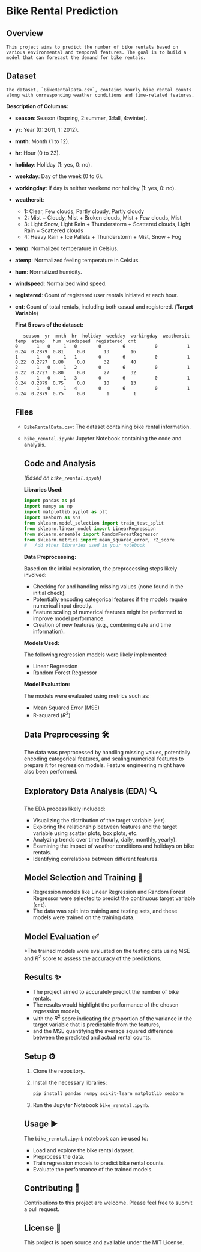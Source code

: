 #   Bike Rental Prediction

##   Overview

    This project aims to predict the number of bike rentals based on various environmental and temporal features. The goal is to build a model that can forecast the demand for bike rentals.

##   Dataset

    The dataset, `BikeRentalData.csv`, contains hourly bike rental counts along with corresponding weather conditions and time-related features.

  **Description of Columns:**

* **season**: Season (1:spring, 2:summer, 3:fall, 4:winter).
* **yr**: Year (0: 2011, 1: 2012).
* **mnth**: Month (1 to 12).
* **hr**: Hour (0 to 23).
* **holiday**: Holiday (1: yes, 0: no).
* **weekday**: Day of the week (0 to 6).
* **workingday**: If day is neither weekend nor holiday (1: yes, 0: no).
* **weathersit**:
    * 1: Clear, Few clouds, Partly cloudy, Partly cloudy
    * 2: Mist + Cloudy, Mist + Broken clouds, Mist + Few clouds, Mist
    * 3: Light Snow, Light Rain + Thunderstorm + Scattered clouds, Light Rain + Scattered clouds
    * 4: Heavy Rain + Ice Pallets + Thunderstorm + Mist, Snow + Fog
* **temp**: Normalized temperature in Celsius.
* **atemp**: Normalized feeling temperature in Celsius.
* **hum**: Normalized humidity.
* **windspeed**: Normalized wind speed.
* **registered**: Count of registered user rentals initiated at each hour.
* **cnt**: Count of total rentals, including both casual and registered. (**Target Variable**)

  **First 5 rows of the dataset:**

    ```
       season  yr  mnth  hr  holiday  weekday  workingday  weathersit  temp  atemp   hum  windspeed  registered  cnt
    0       1   0     1   0        0        6           0           1  0.24  0.2879  0.81     0.0       13        16
    1       1   0     1   1        0        6           0           1  0.22  0.2727  0.80     0.0       32        40
    2       1   0     1   2        0        6           0           1  0.22  0.2727  0.80     0.0       27        32
    3       1   0     1   3        0        6           0           1  0.24  0.2879  0.75     0.0       10        13
    4       1   0     1   4        0        6           0           1  0.24  0.2879  0.75     0.0        1         1
    ```

  ##   Files

  * `BikeRentalData.csv`: The dataset containing bike rental information.
  * `bike_renntal.ipynb`: Jupyter Notebook containing the code and analysis.

    ##   Code and Analysis

    *(Based on `bike_renntal.ipynb`)*

    **Libraries Used:**

    ```python
    import pandas as pd
    import numpy as np
    import matplotlib.pyplot as plt
    import seaborn as sns
    from sklearn.model_selection import train_test_split
    from sklearn.linear_model import LinearRegression
    from sklearn.ensemble import RandomForestRegressor
    from sklearn.metrics import mean_squared_error, r2_score
    #   Add other libraries used in your notebook
    ```

    **Data Preprocessing:**

    Based on the initial exploration, the preprocessing steps likely involved:

    * Checking for and handling missing values (none found in the initial check).
    * Potentially encoding categorical features if the models require numerical input directly.
    * Feature scaling of numerical features might be performed to improve model performance.
    * Creation of new features (e.g., combining date and time information).

    **Models Used:**

    The following regression models were likely implemented:

    * Linear Regression
    * Random Forest Regressor

    **Model Evaluation:**

    The models were evaluated using metrics such as:

    * Mean Squared Error (MSE)
    * R-squared ($R^2$)

    ##   Data Preprocessing 🛠️

    The data was preprocessed by handling missing values, potentially encoding categorical features, and scaling numerical features to prepare it for regression models. Feature engineering might have also been performed.

    ##   Exploratory Data Analysis (EDA) 🔍

    The EDA process likely included:

    * Visualizing the distribution of the target variable (`cnt`).
    * Exploring the relationship between features and the target variable using scatter plots, box plots, etc.
    * Analyzing trends over time (hourly, daily, monthly, yearly).
    * Examining the impact of weather conditions and holidays on bike rentals.
    * Identifying correlations between different features.

    ##   Model Selection and Training 🧠

    * Regression models like Linear Regression and Random Forest Regressor were selected to predict the continuous target variable (`cnt`).
    * The data was split into training and testing sets, and these models were trained on the training data.

    ##   Model Evaluation ✅

    *The trained models were evaluated on the testing data using MSE and $R^2$ score to assess the accuracy of the predictions.

    ##   Results ✨

    * The project aimed to accurately predict the number of bike rentals.
    * The results would highlight the performance of the chosen regression models,
    * with the $R^2$ score indicating the proportion of the variance in the target variable that is predictable from the features,
    * and the MSE quantifying the average squared difference between the predicted and actual rental counts.

    ##   Setup ⚙️

    1.  Clone the repository.
    2.  Install the necessary libraries:

        ```bash
        pip install pandas numpy scikit-learn matplotlib seaborn
        ```

    3.  Run the Jupyter Notebook `bike_renntal.ipynb`.

    ##   Usage ▶️

    The `bike_renntal.ipynb` notebook can be used to:

    * Load and explore the bike rental dataset.
    * Preprocess the data.
    * Train regression models to predict bike rental counts.
    * Evaluate the performance of the trained models.

    ##   Contributing 🤝

    Contributions to this project are welcome. Please feel free to submit a pull request.

    ##   License 📄

    This project is open source and available under the MIT License.
